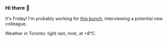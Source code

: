 ### Hi there :wave:

It's Friday! I'm probably working for [this bunch](https://github.com/kohofinancial), interviewing a potential new colleague.

Weather in Toronto: light rain, mist, at +8°C.
